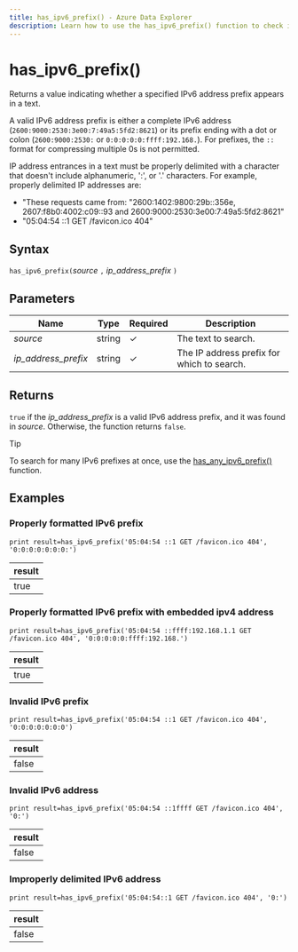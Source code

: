 ```yaml
---
title: has_ipv6_prefix() - Azure Data Explorer
description: Learn how to use the has_ipv6_prefix() function to check if a specified IPv4 address prefix appears in the text.
---
```

# has_ipv6_prefix()

Returns a value indicating whether a specified IPv6 address prefix appears in a text.

A valid IPv6 address prefix is either a complete IPv6 address (`2600:9000:2530:3e00:7:49a5:5fd2:8621`) or its prefix ending with a dot or colon (`2600:9000:2530:` or `0:0:0:0:0:ffff:192.168.`). For prefixes,
the `::` format for compressing multiple 0s is not permitted.

IP address entrances in a text must be properly delimited with a character that doesn't include alphanumeric, ':', or '.' characters. For example, properly delimited IP addresses are:

* "These requests came from: "2600:1402:9800:29b::356e, 2607:f8b0:4002:c09::93 and 2600:9000:2530:3e00:7:49a5:5fd2:8621"
* "05:04:54 ::1 GET /favicon.ico 404"

## Syntax

`has_ipv6_prefix(`*source* `,` *ip_address_prefix* `)`

## Parameters

| Name | Type | Required | Description |
|--|--|--|--|
| *source*| string| &check;| The text to search.|
| *ip_address_prefix*| string| &check;| The IP address prefix for which to search.|

## Returns

`true` if the *ip_address_prefix* is a valid IPv6 address prefix, and it was found in *source*. Otherwise, the function returns `false`.

> [!TIP]
> To search for many IPv6 prefixes at once, use the [has_any_ipv6_prefix()](has-any-ipv6-prefix-function.md) function.

## Examples

### Properly formatted IPv6 prefix

```kusto
print result=has_ipv6_prefix('05:04:54 ::1 GET /favicon.ico 404', '0:0:0:0:0:0:0:')
```

|result|
|--|
|true|

### Properly formatted IPv6 prefix with embedded ipv4 address

```kusto
print result=has_ipv6_prefix('05:04:54 ::ffff:192.168.1.1 GET /favicon.ico 404', '0:0:0:0:0:ffff:192.168.')
```

|result|
|--|
|true|

### Invalid IPv6 prefix

```kusto
print result=has_ipv6_prefix('05:04:54 ::1 GET /favicon.ico 404', '0:0:0:0:0:0:0')
```

|result|
|--|
|false|

### Invalid IPv6 address

```kusto
print result=has_ipv6_prefix('05:04:54 ::1ffff GET /favicon.ico 404', '0:')
```

|result|
|--|
|false|

### Improperly delimited IPv6 address

```kusto
print result=has_ipv6_prefix('05:04:54::1 GET /favicon.ico 404', '0:')
```

|result|
|--|
|false|
